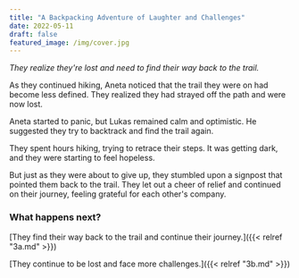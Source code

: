 ```yaml
---
title: "A Backpacking Adventure of Laughter and Challenges"
date: 2022-05-11
draft: false
featured_image: /img/cover.jpg
---
```


*They realize they're lost and need to find their way back to the trail.*

As they continued hiking, Aneta noticed that the trail they were on had become less defined. They realized they had strayed off the path and were now lost.

Aneta started to panic, but Lukas remained calm and optimistic. He suggested they try to backtrack and find the trail again.

They spent hours hiking, trying to retrace their steps. It was getting dark, and they were starting to feel hopeless.

But just as they were about to give up, they stumbled upon a signpost that pointed them back to the trail. They let out a cheer of relief and continued on their journey, feeling grateful for each other's company.

### What happens next?

[They find their way back to the trail and continue their journey.]({{< relref "3a.md" >}})

[They continue to be lost and face more challenges.]({{< relref "3b.md" >}})